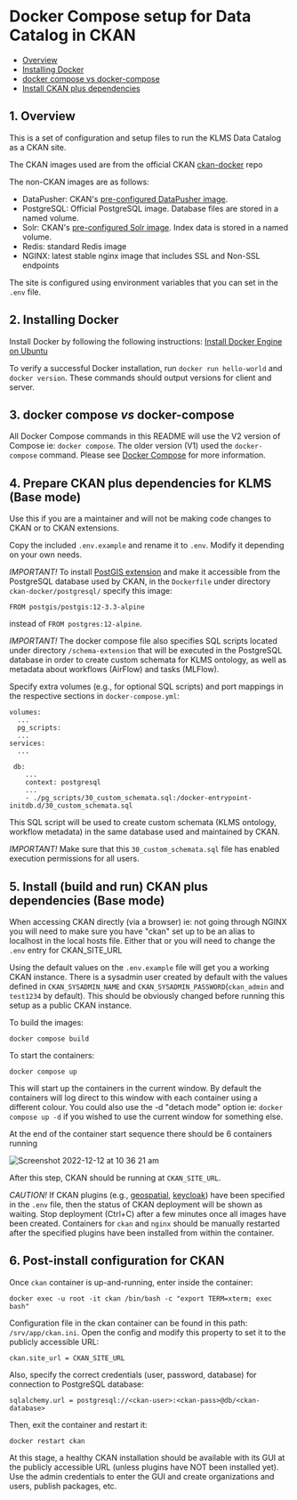 # Docker Compose setup for Data Catalog in CKAN


* [Overview](#overview)
* [Installing Docker](#installing-docker)
* [docker compose vs docker-compose](#docker-compose-vs-docker-compose)
* [Install CKAN plus dependencies](#install-ckan-plus-dependencies)


## 1.  Overview

This is a set of configuration and setup files to run the KLMS Data Catalog as a CKAN site.

The CKAN images used are from the official CKAN [ckan-docker](https://github.com/ckan/ckan-docker-base) repo

The non-CKAN images are as follows:

* DataPusher: CKAN's [pre-configured DataPusher image](https://github.com/ckan/ckan-base/tree/main/datapusher).
* PostgreSQL: Official PostgreSQL image. Database files are stored in a named volume.
* Solr: CKAN's [pre-configured Solr image](https://github.com/ckan/ckan-solr). Index data is stored in a named volume.
* Redis: standard Redis image
* NGINX: latest stable nginx image that includes SSL and Non-SSL endpoints

The site is configured using environment variables that you can set in the `.env` file.

## 2.  Installing Docker

Install Docker by following the following instructions: [Install Docker Engine on Ubuntu](https://docs.docker.com/engine/install/ubuntu/)

To verify a successful Docker installation, run `docker run hello-world` and `docker version`. These commands should output 
versions for client and server.

## 3.  docker compose *vs* docker-compose

All Docker Compose commands in this README will use the V2 version of Compose ie: `docker compose`. The older version (V1) 
used the `docker-compose` command. Please see [Docker Compose](https://docs.docker.com/compose/compose-v2/) for
more information.

## 4.  Prepare CKAN plus dependencies for KLMS (Base mode)

Use this if you are a maintainer and will not be making code changes to CKAN or to CKAN extensions.

Copy the included `.env.example` and rename it to `.env`. Modify it depending on your own needs.

*IMPORTANT!* To install [PostGIS extension](https://postgis.net/) and make it accessible from the PostgreSQL database used by CKAN, in the `Dockerfile` under directory `ckan-docker/postgresql/` specify this image:

`FROM postgis/postgis:12-3.3-alpine`

instead of `FROM postgres:12-alpine`.

*IMPORTANT!* The docker compose file also specifies SQL scripts located under directory `/schema-extension` that will be executed in the PostgreSQL database in order to create custom schemata for KLMS ontology, as well as metadata about workflows (AirFlow) and tasks (MLFlow).

Specify extra volumes (e.g., for optional SQL scripts) and port mappings in the respective sections in `docker-compose.yml`:

	volumes:
	  ...
	  pg_scripts:
	  ...
	services:
	  ...
	
	 db:
		...
	  	context: postgresql
	  	...
	  	- ./pg_scripts/30_custom_schemata.sql:/docker-entrypoint-initdb.d/30_custom_schemata.sql


This SQL script will be used to create custom schemata (KLMS ontology, workflow metadata) in the same database used and maintained by CKAN.

*IMPORTANT!* Make sure that this `30_custom_schemata.sql` file has enabled execution permissions for all users. 


## 5.  Install (build and run) CKAN plus dependencies (Base mode)

When accessing CKAN directly (via a browser) ie: not going through NGINX you will need to make sure you have "ckan" set up
to be an alias to localhost in the local hosts file. Either that or you will need to change the `.env` entry for CKAN_SITE_URL

Using the default values on the `.env.example` file will get you a working CKAN instance. There is a sysadmin user created by default with the values defined in `CKAN_SYSADMIN_NAME` and `CKAN_SYSADMIN_PASSWORD`(`ckan_admin` and `test1234` by default). This should be obviously changed before running this setup as a public CKAN instance.

To build the images:

	docker compose build

To start the containers:

	docker compose up

This will start up the containers in the current window. By default the containers will log direct to this window with each container
using a different colour. You could also use the -d "detach mode" option ie: `docker compose up -d` if you wished to use the current 
window for something else.

At the end of the container start sequence there should be 6 containers running

![Screenshot 2022-12-12 at 10 36 21 am](https://user-images.githubusercontent.com/54408245/207012236-f9571baa-4d99-4ffe-bd93-30b11c4829e0.png)

After this step, CKAN should be running at `CKAN_SITE_URL`.

*CAUTION!* If CKAN plugins (e.g., [geospatial](https://github.com/ckan/ckanext-spatial), [keycloak](https://github.com/keitaroinc/ckanext-keycloak)) have been specified in the `.env` file, then the status of CKAN deployment will be shown as waiting. Stop deployment (Ctrl+C) after a few minutes once all images have been created. Containers for `ckan` and `nginx` should be manually restarted after the specified plugins have been installed from within the container.

## 6.  Post-install configuration for CKAN

Once `ckan` container is up-and-running, enter inside the container:

	docker exec -u root -it ckan /bin/bash -c "export TERM=xterm; exec bash"

Configuration file in the ckan container can be found in this path: `/srv/app/ckan.ini`. Open the config and modify this property to set it to the publicly accessible URL:

	ckan.site_url = CKAN_SITE_URL

Also, specify the correct credentials (user, password, database) for connection to PostgreSQL database:

	sqlalchemy.url = postgresql://<ckan-user>:<ckan-pass>@db/<ckan-database>

Then, exit the container and restart it:

	docker restart ckan

At this stage, a healthy CKAN installation should be available with its GUI at the publicly accessible URL (unless plugins have NOT been installed yet). Use the admin credentials to enter the GUI and create organizations and users, publish packages, etc.
